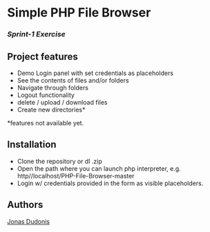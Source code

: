 # Simple PHP File Browser

###  *Sprint-1 Exercise*

## Project features
- Demo Login panel with set credentials as placeholders
- See the contents of files and/or folders
- Navigate through folders
- Logout functionality
- delete / upload / download files
- Create new directories*

*features not available yet.

## Installation
- Clone the repository or dl .zip
- Open the path where you can launch php interpreter, e.g. http//localhost/PHP-File-Browser-master
- Login w/ credentials provided in the form as visible placeholders.

## Authors
[Jonas Dudonis](https://github.com/JonasDudonis)